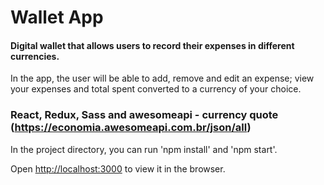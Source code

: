 # Wallet App

#### Digital wallet that allows users to record their expenses in different currencies.

In the app, the user will be able to add, remove and edit an expense; view your expenses and total spent converted to a currency of your choice.

### React, Redux, Sass and awesomeapi - currency quote (https://economia.awesomeapi.com.br/json/all)

In the project directory, you can run 'npm install' and 'npm start'. 

Open [http://localhost:3000](http://localhost:3000) to view it in the browser.
